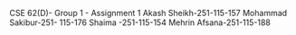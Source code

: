 CSE 62(D)-
Group 1 - Assignment 1
Akash Sheikh-251-115-157
Mohammad Sakibur-251- 115-176
Shaima -251-115-154
Mehrin Afsana-251-115-188
